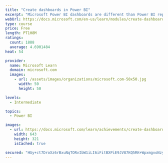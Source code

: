 ```yaml
---
title: "Create dashboards in Power BI"
excerpt: "Microsoft Power BI dashboards are different than Power BI reports. Dashboards allow report consumers to create a single artifact of directed data that is personalized just for them.  Dashboards can be comprised of pinned visuals that are taken from different reports. Where a Power BI report uses data from a single dataset, a Power BI dashboard can contain visuals from different datasets."
webUrl: https://docs.microsoft.com/en-us/learn/modules/create-dashboards-power-bi/
type: course
price: Free
length: PT1H8M
ratings:
  count: 1888
  average: 4.6901484
heat: 54

provider:
  name: Microsoft Learn
  domain: microsoft.com
  images:
    - url: /assets/images/organizations/microsoft.com-50x50.jpg
      width: 50
      height: 50

levels:
  - Intermediate

topics:
  - Power BI

images:
  - url: https://docs.microsoft.com/learn/achievements/create-dashboards-power-bi-social.png
    width: 643
    height: 321
    isCached: true

secured: "HGy+ct7DroXz6rBxuNqTORvIbW1iLI6iFitBXPiE9JV87KQ5RK+WpxmgvoNzyqPhlCtbZPRJbHUXWigS7tJmD8doIWhuKnO4JJwO8loiku8qJEBoJyCusEbFPrp7CgEIfxgejLzPHzgmj/EuChbnfk0CW7UQW3QrEqTMWNRwxgR0B+HHIG/0yoluu9Ybl2rVg1AmgqL+mZXj9J5rwdHDiZnE9d8axEAEVo6JfaRccQo8L79vro2ywPGVcYXfiiX6g+cMmbS5KsqWPy10QagT0Ir5R126crHCgusS8Zs+5exrzNAtGGXXjUlP6Qqh/S3GeDr47axEOW4DGnanYxVGyEn7JTgx2lxFZLEE+nXSp5wl+sG+L+X+Q/0dyvEz3IMYsAWhwYWvtm4xYAGMgasGlBt7bhHXltFt3+w/PTOn5Z8=;AzNn0CRoVUxaZk+yp6cc1A=="
---
```


